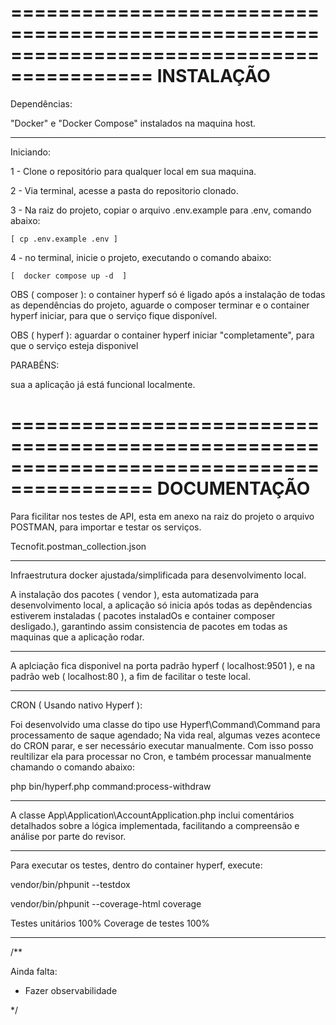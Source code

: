 ==========================================================================================
INSTALAÇÃO
==========================================================================================

Dependências:

"Docker" e "Docker Compose" instalados na maquina host.

---------------

Iniciando:

1 - Clone o repositório para qualquer local em sua maquina.

2 - Via terminal, acesse a pasta do repositorio clonado.

3 - Na raiz do projeto, copiar o arquivo  .env.example para .env, comando abaixo:

    [ cp .env.example .env ]

4 - no terminal, inicie o projeto, executando o comando abaixo:

    [  docker compose up -d  ]

OBS ( composer ): o container hyperf só é ligado após a instalação de todas as dependências do projeto,
     aguarde o composer terminar e o container hyperf iniciar, para que o serviço fique disponível. 

OBS ( hyperf ): aguardar o container hyperf iniciar "completamente", para que o serviço esteja disponivel


PARABÉNS:

sua a aplicação já está funcional localmente.


==========================================================================================
DOCUMENTAÇÃO
==========================================================================================

Para ficilitar nos testes de API, esta em anexo na raiz do projeto o arquivo POSTMAN,
para importar e testar os serviços.

Tecnofit.postman_collection.json

-------------------

Infraestrutura docker ajustada/simplificada para desenvolvimento local.

A instalação dos pacotes ( vendor ), esta automatizada para desenvolvimento local,
a aplicação só inicia após todas as depêndencias estiverem instaladas ( pacotes instaladOs e container composer desligado.),
garantindo assim consistencia de pacotes em todas as maquinas que a aplicação rodar.

-------------------

A aplciação fica disponivel na porta padrão hyperf ( localhost:9501 ),
e na padrão web ( localhost:80 ), a fim de facilitar o teste local.

-------------------

CRON ( Usando nativo Hyperf ):

Foi desenvolvido uma classe do tipo use Hyperf\Command\Command para processamento de saque agendado;
Na vida real, algumas vezes acontece do CRON parar, e ser necessário executar manualmente.
Com isso posso reultilizar ela para processar no Cron, e também processar manualmente chamando o comando abaixo:

php bin/hyperf.php command:process-withdraw


-------------------

A classe App\Application\AccountApplication.php inclui comentários detalhados 
sobre a lógica implementada, facilitando a compreensão e análise por parte do revisor.

-------------------

Para executar os testes, dentro do container hyperf, execute:

vendor/bin/phpunit --testdox

vendor/bin/phpunit --coverage-html coverage

Testes unitários 100%
Coverage de testes 100%

-------------------


/**

Ainda falta:

- Fazer observabilidade

 */
